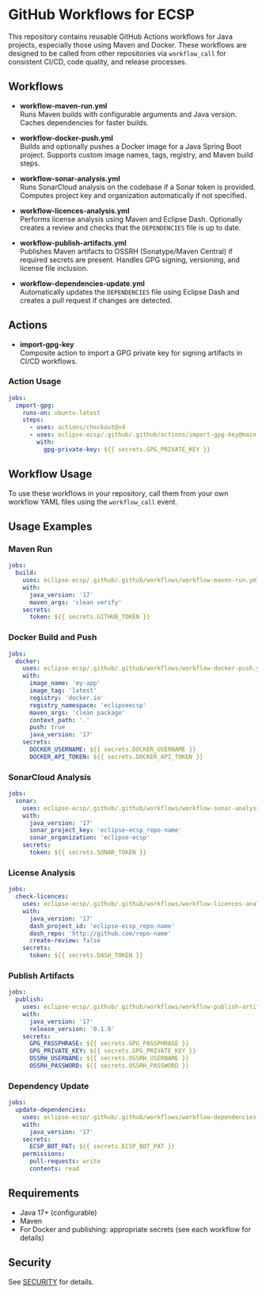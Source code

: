 # GitHub Workflows for ECSP

This repository contains reusable GitHub Actions workflows for Java projects, especially those using Maven and Docker. These workflows are designed to be called from other repositories via `workflow_call` for consistent CI/CD, code quality, and release processes.

## Workflows

- **workflow-maven-run.yml**  
  Runs Maven builds with configurable arguments and Java version. Caches dependencies for faster builds.

- **workflow-docker-push.yml**  
  Builds and optionally pushes a Docker image for a Java Spring Boot project. Supports custom image names, tags, registry, and Maven build steps.

- **workflow-sonar-analysis.yml**  
  Runs SonarCloud analysis on the codebase if a Sonar token is provided. Computes project key and organization automatically if not specified.

- **workflow-licences-analysis.yml**  
  Performs license analysis using Maven and Eclipse Dash. Optionally creates a review and checks that the `DEPENDENCIES` file is up to date.

- **workflow-publish-artifacts.yml**  
  Publishes Maven artifacts to OSSRH (Sonatype/Maven Central) if required secrets are present. Handles GPG signing, versioning, and license file inclusion.

- **workflow-dependencies-update.yml**  
  Automatically updates the `DEPENDENCIES` file using Eclipse Dash and creates a pull request if changes are detected.

## Actions

- **import-gpg-key**  
  Composite action to import a GPG private key for signing artifacts in CI/CD workflows.

### Action Usage

```yaml
jobs:
  import-gpg:
    runs-on: ubuntu-latest
    steps:
      - uses: actions/checkout@v4
      - uses: eclipse-ecsp/.github/.github/actions/import-gpg-key@main
        with:
          gpg-private-key: ${{ secrets.GPG_PRIVATE_KEY }}
```

## Workflow Usage

To use these workflows in your repository, call them from your own workflow YAML files using the `workflow_call` event.

## Usage Examples

### Maven Run

```yaml
jobs:
  build:
    uses: eclipse-ecsp/.github/.github/workflows/workflow-maven-run.yml@main
    with:
      java_version: '17'
      maven_args: 'clean verify'
    secrets:
      token: ${{ secrets.GITHUB_TOKEN }}
```

### Docker Build and Push

```yaml
jobs:
  docker:
    uses: eclipse-ecsp/.github/.github/workflows/workflow-docker-push.yml@main
    with:
      image_name: 'my-app'
      image_tag: 'latest'
      registry: 'docker.io'
      registry_namespace: 'eclipseecsp'
      maven_args: 'clean package'
      context_path: '.'
      push: true
      java_version: '17'
    secrets:
      DOCKER_USERNAME: ${{ secrets.DOCKER_USERNAME }}
      DOCKER_API_TOKEN: ${{ secrets.DOCKER_API_TOKEN }}
```

### SonarCloud Analysis

```yaml
jobs:
  sonar:
    uses: eclipse-ecsp/.github/.github/workflows/workflow-sonar-analysis.yml@main
    with:
      java_version: '17'
      sonar_project_key: 'eclipse-ecsp_repo-name'
      sonar_organization: 'eclipse-ecsp'
    secrets:
      token: ${{ secrets.SONAR_TOKEN }}
```

### License Analysis

```yaml
jobs:
  check-licences:
    uses: eclipse-ecsp/.github/.github/workflows/workflow-licences-analysis.yml@main
    with:
      java_version: '17'
      dash_project_id: 'eclipse-ecsp_repo-name'
      dash_repo: 'http://github.com/repo-name'
      create-review: false
    secrets:
      token: ${{ secrets.DASH_TOKEN }}
```

### Publish Artifacts

```yaml
jobs:
  publish:
    uses: eclipse-ecsp/.github/.github/workflows/workflow-publish-artifacts.yml@main
    with:
      java_version: '17'
      release_version: '0.1.0'
    secrets:
      GPG_PASSPHRASE: ${{ secrets.GPG_PASSPHRASE }}
      GPG_PRIVATE_KEY: ${{ secrets.GPG_PRIVATE_KEY }}
      OSSRH_USERNAME: ${{ secrets.OSSRH_USERNAME }}
      OSSRH_PASSWORD: ${{ secrets.OSSRH_PASSWORD }}
```

### Dependency Update

```yaml
jobs:
  update-dependencies:
    uses: eclipse-ecsp/.github/.github/workflows/workflow-dependencies-update.yml@main
    with:
      java_version: '17'
    secrets:
      ECSP_BOT_PAT: ${{ secrets.ECSP_BOT_PAT }}
    permissions:
      pull-requests: write
      contents: read
```

## Requirements

- Java 17+ (configurable)
- Maven
- For Docker and publishing: appropriate secrets (see each workflow for details)

## Security

See [SECURITY](SECURITY.md) for details.
